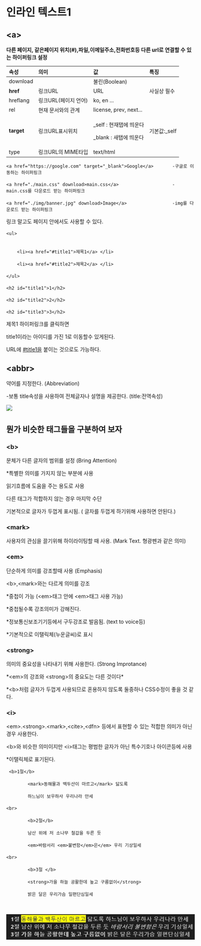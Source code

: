 # 인라인 텍스트1

##  **&lt;a&gt;**

**다른 페이지, 같은페이지 위치\(\#\),파일,이메일주소,전화번호등 다른 url로 연결할 수 있는 하이퍼링크 설정**

<table>
  <thead>
    <tr>
      <th style="text-align:left">&#xC18D;&#xC131;</th>
      <th style="text-align:left">&#xC758;&#xBBF8;</th>
      <th style="text-align:left">&#xAC12;</th>
      <th style="text-align:left">&#xD2B9;&#xC9D5;</th>
    </tr>
  </thead>
  <tbody>
    <tr>
      <td style="text-align:left">download</td>
      <td style="text-align:left"></td>
      <td style="text-align:left">&#xBD88;&#xB9B0;(Boolean)</td>
      <td style="text-align:left"></td>
    </tr>
    <tr>
      <td style="text-align:left"><b>href</b>
      </td>
      <td style="text-align:left">&#xB9C1;&#xD06C;URL</td>
      <td style="text-align:left">URL</td>
      <td style="text-align:left">&#xC0AC;&#xC2E4;&#xC0C1; &#xD544;&#xC218;</td>
    </tr>
    <tr>
      <td style="text-align:left">hreflang</td>
      <td style="text-align:left">&#xB9C1;&#xD06C;URL(&#xD398;&#xC774;&#xC9C0; &#xC5B8;&#xC5B4;)</td>
      <td
      style="text-align:left">ko, en ...</td>
        <td style="text-align:left"></td>
    </tr>
    <tr>
      <td style="text-align:left">rel</td>
      <td style="text-align:left">&#xD604;&#xC7AC; &#xBB38;&#xC11C;&#xC640;&#xC758; &#xAD00;&#xACC4;</td>
      <td
      style="text-align:left">license, prev, next...</td>
        <td style="text-align:left"></td>
    </tr>
    <tr>
      <td style="text-align:left"><b>target</b>
      </td>
      <td style="text-align:left">&#xB9C1;&#xD06C;URL&#xD45C;&#xC2DC;&#xC704;&#xCE58;</td>
      <td style="text-align:left">
        <p>_self : &#xD604;&#xC7AC;&#xD0ED;&#xC5D0; &#xB744;&#xC6B4;&#xB2E4;</p>
        <p>_blank : &#xC0C8;&#xD0ED;&#xC5D0; &#xB744;&#xC6B4;&#xB2E4;</p>
      </td>
      <td style="text-align:left">&#xAE30;&#xBCF8;&#xAC12;:_self</td>
    </tr>
    <tr>
      <td style="text-align:left">type</td>
      <td style="text-align:left">&#xB9C1;&#xD06C;URL&#xC758; MIME&#xD0C0;&#xC785;</td>
      <td style="text-align:left">text/html</td>
      <td style="text-align:left"></td>
    </tr>
  </tbody>
</table>

```text
<a href="https://google.com" target="_blank">Google</a>       -구글로 이동하는 하이퍼링크

<a href="./main.css" download>main.css</a>                    -main.css를 다운로드 받는 하이퍼링크

<a href="./img/banner.jpg" download>Image</a>                 -img를 다운로드 받는 하이퍼링크
```

링크 말고도 페이지 안에서도 사용할 수 있다.

```text
<ul>


    <li><a href="#title1">제목1</a> </li>

    <li><a href="#title2">제목2</a> </li>

</ul>

<h2 id="title1">1</h2>

<h2 id="title2">2</h2>

<h2 id="title3">3</h2>
```

제목1 하이퍼링크를 클릭하면

title1이라는 아이디를 가진 1로 이동할수 있게된다.

​URL에 [\#title1을](https://blog.naver.com/PostListByTagName.nhn?blogId=yhg0337&encodedTagName=title1%EC%9D%84) 붙이는 것으로도 가능하다.



## &lt;abbr&gt;

  
약어를 지정한다. \(Abbreviation\)

-보통 title속성을 사용하여 전체글자나 설명을 제공한다. \(title:전역속성\)

 ![](https://postfiles.pstatic.net/MjAyMDAxMTJfNTUg/MDAxNTc4ODE3OTE5NDg5.svaq4taiIvRMGJs0RLIZScop0U7NCySwAFdO1YAt8QAg.0Uo4-tGABWJoeFZoBgah2VwduRS8oIHDtHW4U013Ig4g.JPEG.yhg0337/%EC%BA%A1%EC%B2%98.JPG?type=w773)



##  **뭔가 비슷한 태그들을 구분하여 보자**

### **&lt;b&gt;**

문체가 다른 글자의 범위를 설정 \(Bring Attention\)

 \*특별한 의미를 가지지 않는 부분에 사용

 읽기흐름에 도움을 주는 용도로 사용

 다른 태그가 적합하지 않는 경우 마지막 수단

 기본적으로 글자가 두껍게 표시됨. \( 글자를 두껍게 하기위해 사용하면 안된다.\)



### **&lt;mark&gt;**

사용자의 관심을 끌기위해 하이라이팅할 때 사용. \(Mark Text. 형광펜과 같은 의미\)

### 

### &lt;em&gt;

단순하게 의미를 강조할때 사용 \(Emphasis\)

 &lt;b&gt;,&lt;mark&gt;와는 다르게 의미를 강조

 \*중첩이 가능 \(&lt;em&gt;태그 안에 &lt;em&gt;태그 사용 가능\)

 \*중첩될수록 강조의미가 강해진다.

 \*정보통신보조기기등에서 구두강조로 발음됨. \(text to voice등\)

 \*기본적으로 이탤릭체\(누운글씨\)로 표시



### &lt;strong&gt;

의미의 중요성을 나타내기 위해 사용한다. \(Strong Improtance\)

 \*&lt;em&gt;의 강조와 &lt;strong&gt;의 중요도는 다른 것이다\*

 \*&lt;b&gt;처럼 글자가 두껍게 사용되므로 혼용하지 않도록 둘중하나 CSS수정이 좋을 것 같다.

### 

### &lt;i&gt;

&lt;em&gt;.&lt;strong&gt;.&lt;mark&gt;,&lt;cite&gt;,&lt;dfn&gt; 등에서 표현할 수 있는 적합한 의미가 아닌경우 사용한다.

 &lt;b&gt;와 비슷한 의미이지만 &lt;i&gt;태그는 평범한 글자가 아닌 특수기호나 아이콘등에 사용

 \*이탤릭체로 표기된다.

```text
 <b>1절</b>

        <mark>동해물과 백두산이 마르고</mark> 닳도록

        하느님이 보우하사 우리나라 만세

<br>

        <b>2절</b>

        남산 위에 저 소나무 철갑을 두른 듯

        <em>바람서리 <em>불변함</em>은</em> 우리 기상일세

<br>

        <b>3절 </b>

        <strong>가을 하늘 공활한데 높고 구름없이</strong> 

        밝은 달은 우리가슴 일편단심일세

​
```

![](../.gitbook/assets/image%20%283%29.png)



